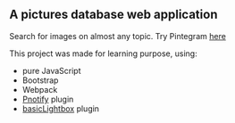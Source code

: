 ## A pictures database web application

Search for images on almost any topic.
Try Pintegram [here](https://vladbraiko.github.io/pintegram-app/)

This project was made for learning purpose, using:

- pure JavaScript
- Bootstrap
- Webpack
- [Pnotify](https://github.com/sciactive/pnotify) plugin
- [basicLightbox](https://github.com/electerious/basicLightbox) plugin
